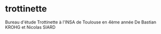 # trottinette
Bureau d'étude Trottinette à l'INSA de Toulouse en 4ème année
De Bastian KROHG et Nicolas SIARD
